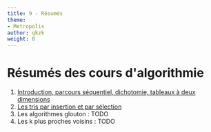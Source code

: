 ```yaml
---
title: 9 - Résumés
theme:
- Metropolis
author: qkzk
weight: 0
---
```


# Résumés des cours d'algorithmie

1. [Introduction, parcours séquentiel, dichotomie, tableaux à deux dimensions](intro)
2. [Les tris par insertion et par sélection](tris)
3. Les algorithmes glouton : TODO
4. Les k plus proches voisins : TODO
